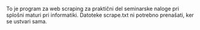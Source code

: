 To je program za web scraping za praktični del seminarske naloge pri splošni maturi pri informatiki. Datoteke scrape.txt ni potrebno prenašati, ker se ustvari sama.
